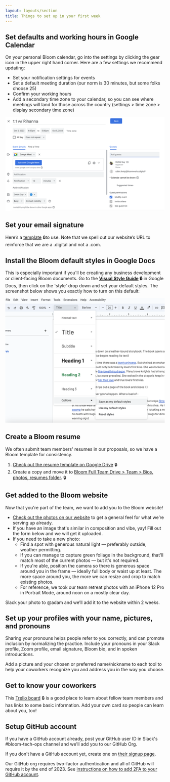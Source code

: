 ```yaml
---
layout: layouts/section
title: Things to set up in your first week
---
```


## Set defaults and working hours in Google Calendar

On your personal Bloom calendar, go into the settings by clicking the gear icon in the upper right hand corner. Here are a few settings we recommend updating:

* Set your notification settings for events
* Set a default meeting duration (our norm is 30 minutes, but some folks choose 25)
* Confirm your working hours
* Add a secondary time zone to your calendar, so you can see where meetings will land for those across the country (settings > time zone > display secondary time zone)

![Screenshot of fake Google meeting titled "1:1: with Rihanna". Under Guests > Guest permissions, all three options are selected: Modify event, Invite others, and See guest list.](/img/Google-event-settings-modify-event.png)


## Set your email signature

Here’s a [template](https://docs.google.com/document/d/1RaK-lQacImYNa-fyfDrY5iIvU5X7gSm1bq0ilfa1tBI/edit?usp=sharing) 🔒to use. Note that we spell out our website’s URL to reinforce that we are a .digital and not a .com.

## Install the Bloom default styles in Google Docs

This is especially important if you'll be creating any business development or client-facing Bloom documents. Go to the **[Visual Style Guide](https://docs.google.com/document/d/1k5lB6L2Uaiaomw6QZqqNWdDUad_IDbMEEEceI9Cd0Gg/edit#heading=h.g5pyyoerqoo3) 🔒** in Google Docs, then click on the 'style' drop down and set your default styles. The screenshot below shows you exactly how to turn on this default:

![Screenshot of the Visual Style Guide Google Document with the Styles menu expanded. Expanded menu shows options Normal text, Title, Subtitle, Heading 1, Heading 2, Heading 3, and Options. Options sub-menu is expanded to show Save as my default styles, Use my default styles, and Reset styles. Save as my default styles is selected.](/img/Google-docs-save-default-styles.png)

## Create a Bloom resume 

We often submit team members' resumes in our proposals, so we have a Bloom template for consistency.

1. [Check out the resume template on Google Drive](https://docs.google.com/document/d/1xkY1BekVOIgimT_idKyhStqg5fJ56GHRmZiMW0dZV0g/edit) 🔒
2. Create a copy and move it to [Bloom Full Team Drive > Team > Bios, photos, resumes folder](https://drive.google.com/drive/u/0/folders/1wqWI38uNF0l8XbqhPGGLFDN-m26A4s60). 🔒


## Get added to the Bloom website

Now that you're part of the team, we want to add you to the Bloom website! 

* [Check out the photos on our website](https://bloomworks.digital/team) to get a general feel for what we’re serving up already.
* If you have an image that's similar in composition and vibe, yay! Fill out the form below and we will get it uploaded.
* If you need to take a new photo:
    * Find a spot with generous natural light — preferably outside, weather permitting.
    * If you can manage to capture green foliage in the background, that'll match most of the current photos — but it's not required.
    * If you're able, position the camera so there is generous space around you in the frame — ideally full body or waist up at least. The more space around you, the more we can resize and crop to match existing photos.
    * For reference, we took our team retreat photos with an iPhone 12 Pro in Portrait Mode, around noon on a mostly clear day.

Slack your photo to @adam and we’ll add it to the website within 2 weeks.


## Set up your profiles with your name, pictures, and pronouns

Sharing your pronouns helps people refer to you correctly, and can promote inclusion by normalizing the practice. Include your pronouns in your Slack profile, Zoom profile, email signature, Bloom bio, and in spoken introductions.

Add a picture and your chosen or preferred name/nickname to each tool to help your coworkers recognize you and address you in the way you choose.


## Get to know your coworkers

This [Trello board](https://trello.com/b/WVHYQUIn/bloom-overview) 🔒 is a good place to learn about fellow team members and has links to some basic information. Add your own card so people can learn about you, too!


## Setup GitHub account

If you have a GitHub account already, post your GitHub user ID in Slack's #bloom-tech-ops channel  and we'll add you to our GitHub Org.

If you don't have a GitHub account yet, create one on [their signup page](https://github.com/signup).

Our GitHub org requires two-factor authentication and all of GitHub will require it by the end of 2023. See [instructions on how to add 2FA to your GitHub account](https://docs.github.com/en/authentication/securing-your-account-with-two-factor-authentication-2fa/configuring-two-factor-authentication).
